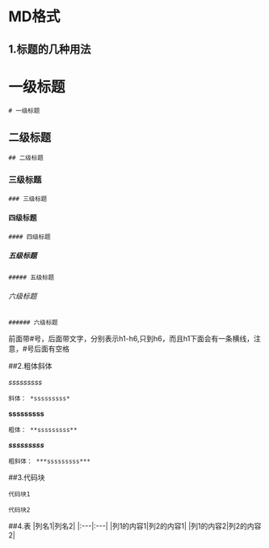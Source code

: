 # MD格式
## 1.标题的几种用法

# 一级标题
    # 一级标题
## 二级标题
    ## 二级标题
### 三级标题
    ### 三级标题
#### 四级标题
    #### 四级标题
##### 五级标题
    ##### 五级标题
###### 六级标题
    ###### 六级标题
    
前面带#号，后面带文字，分别表示h1-h6,只到h6，而且h1下面会有一条横线，注意，#号后面有空格 

##2.粗体斜体

*sssssssss*
    
    斜体： *sssssssss*
**sssssssss**

    粗体： **sssssssss**
***sssssssss***

    粗斜体： ***sssssssss***

##3.代码块

```
代码块1
```

    代码块2

##4.表
|列名1|列名2|
|:---|:---|
|列1的内容1|列2的内容1|
|列1的内容2|列2的内容2|